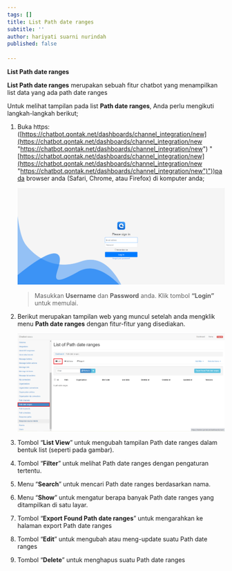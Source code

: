 ```yaml
---
tags: []
title: List Path date ranges
subtitle: ''
author: hariyati suarni nurindah
published: false

---
```

**List Path date ranges**

**List Path date ranges** merupakan sebuah fitur chatbot yang menampilkan list data yang ada path date ranges

Untuk melihat tampilan pada list **Path date ranges**, Anda perlu mengikuti langkah-langkah berikut;

1. Buka https: ([https://chatbot.qontak.net/dashboards/channel_integration/new](https://chatbot.qontak.net/dashboards/channel_integration/new "https://chatbot.qontak.net/dashboards/channel_integration/new") "[https://chatbot.qontak.net/dashboards/channel_integration/new](https://chatbot.qontak.net/dashboards/channel_integration/new "https://chatbot.qontak.net/dashboards/channel_integration/new")"))pada browser anda (Safari, Chrome, atau Firefox) di komputer anda;

   ![](/uploads/channell.PNG)

   > Masukkan **Username** dan **Password** anda. Klik tombol **“Login”** untuk memulai.
2. Berikut merupakan tampilan web yang muncul setelah anda mengklik menu **Path date ranges** dengan fitur-fitur yang disediakan.

   ![](/uploads/pathdate1.PNG)
3. Tombol “**List View**” untuk mengubah tampilan Path date ranges dalam bentuk list (seperti pada gambar).
4. Tombol “**Filter**” untuk melihat Path date ranges dengan pengaturan tertentu.
5. Menu “**Search**” untuk mencari Path date ranges berdasarkan nama.
6. Menu “**Show**” untuk mengatur berapa banyak Path date ranges yang ditampilkan di satu layar.
7. Tombol “**Export Found Path date ranges**” untuk mengarahkan ke halaman export Path date ranges
8. Tombol “**Edit**” untuk mengubah atau meng-update suatu Path date ranges
9. Tombol “**Delete**” untuk menghapus suatu Path date ranges